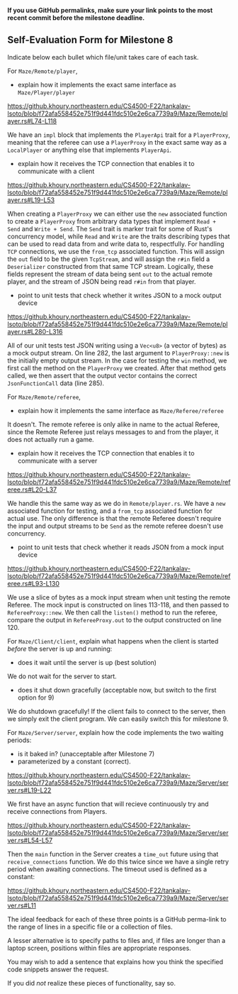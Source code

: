 **If you use GitHub permalinks, make sure your link points to the most recent commit before the milestone deadline.**

## Self-Evaluation Form for Milestone 8

Indicate below each bullet which file/unit takes care of each task.

For `Maze/Remote/player`,

- explain how it implements the exact same interface as `Maze/Player/player`

https://github.khoury.northeastern.edu/CS4500-F22/tankalav-lsoto/blob/f72afa558452e751f9d441fdc510e2e6ca7739a9/Maze/Remote/player.rs#L74-L118

We have an `impl` block that implements the `PlayerApi` trait for a `PlayerProxy`, meaning that the referee can use a `PlayerProxy` in the exact same way as a `LocalPlayer` or anything else that implements `PlayerApi`.

- explain how it receives the TCP connection that enables it to communicate with a client

https://github.khoury.northeastern.edu/CS4500-F22/tankalav-lsoto/blob/f72afa558452e751f9d441fdc510e2e6ca7739a9/Maze/Remote/player.rs#L19-L53

When creating a `PlayerProxy` we can either use the `new` associated function to create a `PlayerProxy` from arbitrary data types that implement `Read + Send` and `Write + Send`. The `Send` trait is marker trait for some of Rust's concurrency model, while `Read` and `Write` are the traits describing types that can be used to read data from and write data to, respectfully. For handling `TCP` connections, we use the `from_tcp` associated function. This will assign the `out` field to be the given `TcpStream`, and will assign the `r#in` field a `Deserializer` constructed from that same TCP stream. Logically, these fields represent the stream of data being sent `out` to the actual remote player, and the stream of JSON being read `r#in` from that player.

- point to unit tests that check whether it writes JSON to a mock output device

https://github.khoury.northeastern.edu/CS4500-F22/tankalav-lsoto/blob/f72afa558452e751f9d441fdc510e2e6ca7739a9/Maze/Remote/player.rs#L280-L316

All of our unit tests test JSON writing using a `Vec<u8>` (a vector of bytes) as a mock output stream. On line 282, the last argument to `PlayerProxy::new` is the initially empty output stream. In the case for testing the `win` method, we first call the method on the `PlayerProxy` we created. After that method gets called, we then assert that the output vector contains the correct `JsonFunctionCall` data (line 285).

For `Maze/Remote/referee`,

- explain how it implements the same interface as `Maze/Referee/referee`

It doesn't. The remote referee is only alike in name to the actual Referee, since the Remote Referee just relays messages to and from the player, it does not actually run a game.

- explain how it receives the TCP connection that enables it to communicate with a server

https://github.khoury.northeastern.edu/CS4500-F22/tankalav-lsoto/blob/f72afa558452e751f9d441fdc510e2e6ca7739a9/Maze/Remote/referee.rs#L20-L37

We handle this the same way as we do in `Remote/player.rs`. We have a `new` associated function for testing, and a `from_tcp` associated function for actual use. The only difference is that the remote Referee doesn't require the input and output streams to be `Send` as the remote referee doesn't use concurrency.

- point to unit tests that check whether it reads JSON from a mock input device

https://github.khoury.northeastern.edu/CS4500-F22/tankalav-lsoto/blob/f72afa558452e751f9d441fdc510e2e6ca7739a9/Maze/Remote/referee.rs#L93-L130

We use a slice of bytes as a mock input stream when unit testing the remote Referee. The mock input is constructed on lines 113-118, and then passed to `RefereeProxy::new`. We then call the `listen()` method to run the referee, compare the output in `RefereeProxy.out` to the output constructed on line 120.

For `Maze/Client/client`, explain what happens when the client is started _before_ the server is up and running:

- does it wait until the server is up (best solution)

We do not wait for the server to start.

- does it shut down gracefully (acceptable now, but switch to the first option for 9)

We do shutdown gracefully! If the client fails to connect to the server, then we simply exit the client program. We can easily switch this for milestone 9.

For `Maze/Server/server`, explain how the code implements the two waiting periods:

- is it baked in? (unacceptable after Milestone 7)
- parameterized by a constant (correct).

https://github.khoury.northeastern.edu/CS4500-F22/tankalav-lsoto/blob/f72afa558452e751f9d441fdc510e2e6ca7739a9/Maze/Server/server.rs#L19-L22

We first have an async function that will recieve continuously try and receive connections from Players.

https://github.khoury.northeastern.edu/CS4500-F22/tankalav-lsoto/blob/f72afa558452e751f9d441fdc510e2e6ca7739a9/Maze/Server/server.rs#L54-L57

Then the `main` function in the Server creates a `time_out` future using that `receive_connections` function. We do this twice since we have a single retry period when awaiting connections. The timeout used is defined as a constant:

https://github.khoury.northeastern.edu/CS4500-F22/tankalav-lsoto/blob/f72afa558452e751f9d441fdc510e2e6ca7739a9/Maze/Server/server.rs#L11

The ideal feedback for each of these three points is a GitHub
perma-link to the range of lines in a specific file or a collection of
files.

A lesser alternative is to specify paths to files and, if files are
longer than a laptop screen, positions within files are appropriate
responses.

You may wish to add a sentence that explains how you think the
specified code snippets answer the request.

If you did *not* realize these pieces of functionality, say so.

